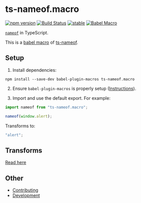 ﻿ts-nameof.macro
===============

[![npm version](https://badge.fury.io/js/babel-plugin-ts-nameof.svg)](https://badge.fury.io/js/babel-plugin-ts-nameof)
[![Build Status](https://travis-ci.org/dsherret/ts-nameof.svg)](https://travis-ci.org/dsherret/ts-nameof)
[![stable](http://badges.github.io/stability-badges/dist/stable.svg)](http://github.com/badges/stability-badges)
[![Babel Macro](https://img.shields.io/badge/babel--macro-%F0%9F%8E%A3-f5da55.svg?style=flat-square)](https://github.com/kentcdodds/babel-plugin-macros)

[`nameof`](https://msdn.microsoft.com/en-us/library/dn986596.aspx) in TypeScript.

This is a [babel macro](https://github.com/kentcdodds/babel-plugin-macros) of [ts-nameof](https://github.com/dsherret/ts-nameof).

## Setup

1. Install dependencies:

```
npm install --save-dev babel-plugin-macros ts-nameof.macro
```

2. Ensure `babel-plugin-macros` is properly setup ([Instructions](https://github.com/kentcdodds/babel-plugin-macros/blob/master/other/docs/user.md)).

3. Import and use the default export. For example:

```ts
import nameof from "ts-nameof.macro";

nameof(window.alert);
```

Transforms to:

```ts
"alert";
```

## Transforms

[Read here](../../README.md)

## Other

* [Contributing](../../CONTRIBUTING.md)
* [Development](../../DEVELOPMENT.md)